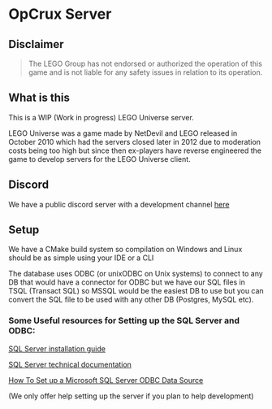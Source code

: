 # OpCrux Server

## Disclaimer
> The LEGO Group has not endorsed or authorized the operation of this game and is not liable for any safety issues in relation to its operation.

## What is this

This is a WIP (Work in progress) LEGO Universe server.

LEGO Universe was a game made by NetDevil and LEGO released in October 2010 which had the servers closed later in 2012 due to moderation costs being too high but since then ex-players have reverse engineered the game to develop servers for the LEGO Universe client. 

## Discord

We have a public discord server with a development channel [here](http://discord.opcrux.org)

## Setup

We have a CMake build system so compilation on Windows and Linux should be as simple using your IDE or a CLI

The database uses ODBC (or unixODBC on Unix systems) to connect to any DB that would have a connector for ODBC but we have our SQL files in TSQL (Transact SQL) so MSSQL would be the easiest DB to use but you can convert the SQL file to be used with any other DB (Postgres, MySQL etc).

### Some Useful resources for Setting up the SQL Server and ODBC:
[SQL Server installation guide](https://docs.microsoft.com/en-us/sql/database-engine/install-windows/install-sql-server?view=sql-server-ver15)

[SQL Server technical documentation](https://docs.microsoft.com/en-us/sql/sql-server/?view=sql-server-ver15)

[How To Set up a Microsoft SQL Server ODBC Data Source](https://support.microsoft.com/en-us/help/965049/how-to-set-up-a-microsoft-sql-server-odbc-data-source)

(We only offer help setting up the server if you plan to help development)
